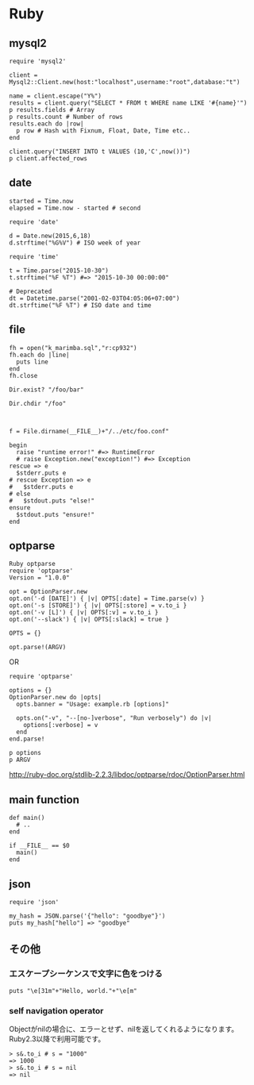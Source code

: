 # Ruby

## mysql2
```
require 'mysql2'

client = Mysql2::Client.new(host:"localhost",username:"root",database:"t")

name = client.escape("Y%")
results = client.query("SELECT * FROM t WHERE name LIKE '#{name}'")
p results.fields # Array
p results.count # Number of rows
results.each do |row|
  p row # Hash with Fixnum, Float, Date, Time etc..
end

client.query("INSERT INTO t VALUES (10,'C',now())")
p client.affected_rows
```

## date
```
started = Time.now
elapsed = Time.now - started # second

require 'date'

d = Date.new(2015,6,18)
d.strftime("%G%V") # ISO week of year

require 'time'

t = Time.parse("2015-10-30")
t.strftime("%F %T") #=> "2015-10-30 00:00:00"

# Deprecated
dt = Datetime.parse("2001-02-03T04:05:06+07:00")
dt.strftime("%F %T") # ISO date and time
```

## file
```
fh = open("k_marimba.sql","r:cp932")
fh.each do |line|
  puts line
end
fh.close

Dir.exist? "/foo/bar"

Dir.chdir "/foo"



f = File.dirname(__FILE__)+"/../etc/foo.conf"
```

```
begin
  raise "runtime error!" #=> RuntimeError
  # raise Exception.new("exception!") #=> Exception
rescue => e
  $stderr.puts e 
# rescue Exception => e
#   $stderr.puts e
# else
#   $stdout.puts "else!"
ensure
  $stdout.puts "ensure!"
end
```

## optparse
```
Ruby optparse
require 'optparse'
Version = "1.0.0"

opt = OptionParser.new
opt.on('-d [DATE]') { |v| OPTS[:date] = Time.parse(v) }
opt.on('-s [STORE]') { |v| OPTS[:store] = v.to_i }
opt.on('-v [L]') { |v| OPTS[:v] = v.to_i }
opt.on('--slack') { |v| OPTS[:slack] = true }

OPTS = {}

opt.parse!(ARGV)
```

OR

```
require 'optparse'

options = {}
OptionParser.new do |opts|
  opts.banner = "Usage: example.rb [options]"

  opts.on("-v", "--[no-]verbose", "Run verbosely") do |v|
    options[:verbose] = v
  end
end.parse!

p options
p ARGV
```

http://ruby-doc.org/stdlib-2.2.3/libdoc/optparse/rdoc/OptionParser.html

## main function
```
def main()
  # ..
end

if __FILE__ == $0
  main()
end
```

## json
```
require 'json'

my_hash = JSON.parse('{"hello": "goodbye"}')
puts my_hash["hello"] => "goodbye"
```


## その他

### エスケープシーケンスで文字に色をつける
```
puts "\e[31m"+"Hello, world."+"\e[m"
```

### self navigation operator
Objectがnilの場合に、エラーとせず、nilを返してくれるようになります。Ruby2.3以降で利用可能です。
```
> s&.to_i # s = "1000"
=> 1000
> s&.to_i # s = nil
=> nil
```
